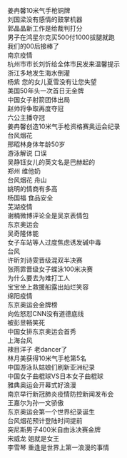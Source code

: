 姜冉馨10米气手枪铜牌  
刘国梁没有感情的鼓掌机器  
郭晶晶新工作是给裁判打分  
男子在鸿星尔克买500付1000拔腿就跑  
我们的00后接棒了  
南京疫情  
杭州市市长刘忻给全体市民发来温馨提示  
浙江多地发生海水倒灌  
杨紫 您的女儿夏雪没有让您失望  
美国50年头一次首日无金牌  
中国女子射箭团体出局  
赵帅将争取再度夺冠  
六公主播夺冠  
姜冉馨创造10米气手枪资格赛奥运会纪录  
台风烟花  
邢昭林身体年龄50岁  
游泳解说 口误  
吴静钰女儿的英文名是巴赫起的  
郑州 维他奶  
台风烟花 舟山  
姚明的情商有多高  
杨国福 食品安全  
芜湖疫情  
谢楠微博评论全是吴京表情包  
东京奥运会  
吴奇隆体能  
女子车站等人过度焦虑诱发碱中毒  
台风  
许昕刘诗雯晋级混双半决赛  
张雨霏晋级女子蝶泳100米决赛  
为什么要去为难打工人  
宝宝坐上救援船露出灿烂笑容  
绵阳疫情  
东京奥运会金牌榜  
向佐怒怼CNN没有道德底线  
被彭昱畅笑死  
中国女排东京奥运会首秀  
上海台风  
辣目洋子 老dancer了  
林月美获得10米气手枪第5名  
中国游泳队姑娘们刷新亚洲纪录  
中国女子曲棍球VS日本女子曲棍球  
雅典奥运会开幕式好浪漫  
南京举行新冠肺炎疫情防控新闻发布会  
王嘉尔为孙一文骄傲  
东京奥运会第一个世界纪录诞生  
台风烟花预计登陆时间提前  
突尼斯男子400米自由泳决赛金牌  
宋威龙 姐就是女王  
李雪琴 重逢是世界上第一浪漫的事情  
